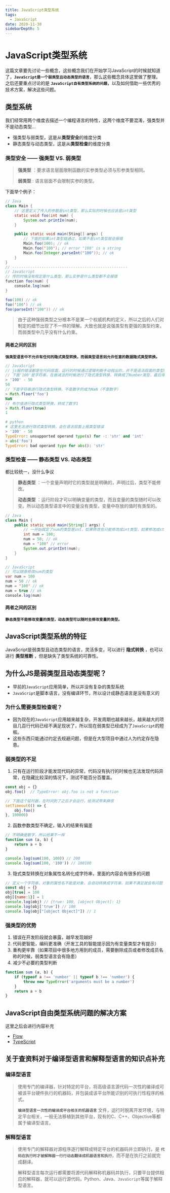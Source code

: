```yaml
---
title: JavaScript类型系统
tags:
  - JavaScript
date: 2020-11-30
sidebarDepth: 5
---
```

# JavaScript类型系统
这篇文章要先讨论一些概念，这些概念我们在开始学习JavaScript的时候就知道了，**`JavaScript是一个弱类型且动态类型的语言`**，那么这些概念具体这里做了整理。之后还要重点讨论的是 **`JavaScript自有类型系统的问题`**，以及如何借助一些优秀的技术方案，解决这些问题。

## 类型系统
我们经常用两个维度去描述一个编程语言的特性，这两个维度不要混淆，强类型并不是动态类型...
- 强类型与弱类型，这是从**类型安全**的维度分类
- 静态类型与动态类型，这是从**类型检查**的维度分类

### 类型安全 —— 强类型 VS. 弱类型
> **强类型** ：要求语言层面限制函数的实参类型必须与形参类型相同。
>
> **弱类型** : 语言层面不会限制实参的类型。

下面举个例子：
```Java
// Java
class Main {
    // 这里定义了传入的参数是int类型，那么实际的时候也应该是int类型
    static void foo(int num) {
        System.out.printIn(num);
    }

    public static void main(Sting[] args) {
        // 下面的如果int类型就通过，如果不是int类型就会报错
        Main.foo(100); // ok
        Main.foo('100'); // error "100" is a string
        Main.foo(Integer.parseInt("100")); // ok
    }
}
// ---------------------------------------------------
// JavaScript
// 传的时候没有规定是什么类型，那么实参是什么类型都不会报错
function foo(num) {
    console.log(num)
}

foo(100) // ok
foo('100') // ok
foo(parseInt('100')) // ok
```

> 由于这种强弱类型之分根本不是某一个权威机构的定义，所以之后的人们对制定的细节出现了不一样的理解。大致也就是说强类型有更强的类型约束，而弱类型中几乎没有什么约束。

#### 两者之间的区别
**`强类型语言中不允许有任何的隐式类型转换，而弱类型语言则允许任意的数据隐式类型转换。`**

```js
// JavaScript
// js报的错误都是在代码层面，运行的时候通过逻辑判断手动抛出的，并不是语法层面的类型限制
// 下面'100'是字符串，在做减法的时候进行了隐式类型转换，转换成了Number类型，最后得到的结果是50，Number类型。
> '100' - 50
50
// 下面字符串进行隐式类型转换，不是数字的成为NaN（不是数字）
> Math.floor('foo')
NaN
// 布尔值进行隐式类型转换，转成了数字1
> Math.floor(true)
1
```

```python
# python
# 这里无法进行隐式类型转换，会在语法层面上报类型错误
> '100' - 50
TypeError: unsupported operand type(s) for -: 'str' and 'int'
> abs('foo')
TypeError: bad operand type for abs(): 'str'
```

### 类型检查 —— 静态类型 VS. 动态类型
都比较统一，没什么争议
> **静态类型** ：一个变量声明时它的类型就是明确的，声明过后，类型不能修改。
>
> **动态类型** ：运行阶段才可以明确变量的类型，而且变量的类型随时可以改变。所以动态类型语言中的变量没有类型，变量中存放的值时有类型的。

```java
// Java
class Main {
    public static void main(String[] args) {
        // 一开始就定了num的类型是int，如果修改也只能修改成int类型，如果修改成string就会报错
        int num = 100;
        num = 50; // ok
        num = '100' // error
        System.out.printInt(num);
    }
}

// JavaScript
// 可以随意修改num的类型
var num = 100
num = 50 // ok
num = '100' // ok
num = true // ok
console.log(num)
```
#### 两者之间的区别
**`静态类型不能修改变量的类型，动态类型可以随时去修改变量的类型。`**

## JavaScript类型系统的特征
JavaScript是弱类型且动态类型的语言，灵活多变，可以进行 **隐式转换** ，也可以进行 **类型推断** ，但是缺失了类型系统的可靠性。

## 为什么JS是弱类型且动态类型呢？
- 早前的`JavaScript`应用简单，所以并没有复杂的类型系统
- `JavaScript`是脚本语言，没有编译环节，所以设计成静态语言是没有意义的

### 为什么需要类型检查呢？
- 因为现在的`JavaScript`应用越来越复杂，开发周期也越来越长，越来越大的项目几百行代码已经不满足现状了，所以现在弱类型已经成为了`JavaScript`的短板。
- 这些东西只能通过约定去规避问题，但是在大型项目中通过人为约定存在隐患。

### 弱类型的不足
1. 只有在运行阶段才能发现代码的异常，代码没有执行的时候也无法发现代码异常，在隐藏比较深的情况下，测试不能百分百覆盖。

```js
const obj = {}
obj.foo()  // TypeError: obj.foo is not a function

// 下面这个延时器，在时间到了之后才会运行，给测试带来麻烦
setTimeout(() => {
    obj.foo()
}, 100000)
```

2. 函数参数类型不确定，输入的结果有偏差

```js
// 不明确是数字，所以结果不一样
function sum (a, b) {
    return a + b
}

console.log(sum(100, 100)) // 200
console.log(sum(100, '100')) // 100100
```

3. 隐式类型转换在对象属性名转化成字符串，里面的内容会有很多的问题

```js
// 定义一个字符串，对象的属性名不能是对象，会自动转换成字符串，如果不满足就会有问题
const obj = {}
obj[true] = 100
obj[{name:1}] = 1
console.log(obj) // {true: 100, [object Object]: 1}
console.log(obj['true']) // 100
console.log(obj["[object Object]"]) // 1
```
### 强类型的优势
1. 错误在开发阶段就会暴露，越早发现越好
2. 代码更智能，编码更准确（开发工具的智能提示因为有变量类型才有提示）
3. 重构更牢靠（如果项目中很多地方用到的成员，需要删除成员或者修改成员名称的时候，弱类型语言会有隐患）
4. 减少不必要的类型判断

```js
function sum (a, b) {
    if (typeof a !== 'number' || typeof b !== 'number') {
        throw new TypeError('arguments must be a number')
    }
    return a + b
}
```

## JavaScript自由类型系统问题的解决方案
这里之后会进行内容补充
- [Flow](/more/tools/toolsLibrary/Flow/01)
- [TypeScript](/basic/JavaScript/typescript/01)

## 关于查资料对于编译型语言和解释型语言的知识点补充
### 编译型语言
> 使用专门的编译器，针对特定的平台，将高级语言源代码一次性的编译成可被该平台硬件执行的机器码，并包装成该平台所能识别的可执行性程序的格式。
>
> **`编译型语言一次性的编译成平台相关的机器语言`** 文件，运行时脱离开发环境，与特定平台相关，一般无法移植到其他平台，现有的C、C++、Objective等都属于编译型语言。
### 解释型语言
> 使用专门的解释器对源程序逐行解释成特定平台的机器码并立即执行。是 **`代码在执行时才被解释器一行行动态翻译成机器语言和执行`**，而不是在执行之前就完成翻译。
>
> 解释型语言每次运行都需要将源代码解释称机器码并执行，只要平台提供相应的解释器，就可以运行源代码，Python、Java、`JavaScript`等属于解释型语言。


